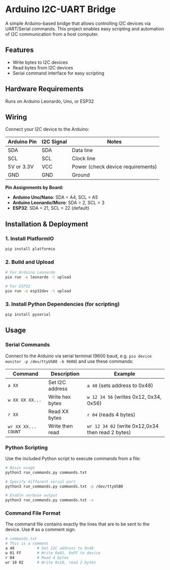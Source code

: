 # Arduino I2C-UART Bridge

A simple Arduino-based bridge that allows controlling I2C devices via UART/Serial commands. This project enables easy scripting and automation of I2C communication from a host computer.

## Features

- Write bytes to I2C devices
- Read bytes from I2C devices  
- Serial command interface for easy scripting

## Hardware Requirements

Runs on Arduino Leonardo, Uno, or ESP32

## Wiring

Connect your I2C device to the Arduino:

| Arduino Pin | I2C Signal | Notes |
|-------------|------------|-------|
| SDA | SDA | Data line |
| SCL | SCL | Clock line |
| 5V or 3.3V | VCC | Power (check device requirements) |
| GND | GND | Ground |

**Pin Assignments by Board:**
- **Arduino Uno/Nano**: SDA = A4, SCL = A5
- **Arduino Leonardo/Micro**: SDA = 2, SCL = 3  
- **ESP32**: SDA = 21, SCL = 22 (default)

## Installation & Deployment

### 1. Install PlatformIO
```bash
pip install platformio
```

### 2. Build and Upload
```bash
# For Arduino Leonardo
pio run -e leonardo -t upload

# For ESP32
pio run -e esp32dev -t upload
```

### 3. Install Python Dependencies (for scripting)
```bash
pip install pyserial
```

## Usage

### Serial Commands

Connect to the Arduino via serial terminal (9600 baud, e.g. `pio device monitor -p /dev/ttyUSB0 -b 9600`) and use these commands:

| Command | Description | Example |
|---------|-------------|---------|
| `a XX` | Set I2C address | `a 48` (sets address to 0x48) |
| `w XX XX XX...` | Write hex bytes | `w 12 34 56` (writes 0x12, 0x34, 0x56) |
| `r XX` | Read XX bytes | `r 04` (reads 4 bytes) |
| `wr XX XX... COUNT` | Write then read | `wr 12 34 02` (write 0x12,0x34 then read 2 bytes) |

### Python Scripting

Use the included Python script to execute commands from a file:

```bash
# Basic usage
python3 run_commands.py commands.txt

# Specify different serial port
python3 run_commands.py commands.txt -p /dev/ttyUSB0

# Enable verbose output
python3 run_commands.py commands.txt -v
```

### Command File Format
The command file contains exactly the lines that are to be sent to the device. Use # as a comment sign.

```bash
# commands.txt
# This is a comment
a 48          # Set I2C address to 0x48
w 01 FF       # Write 0x01, 0xFF to device  
r 04          # Read 4 bytes
wr 10 02      # Write 0x10, read 2 bytes
```


